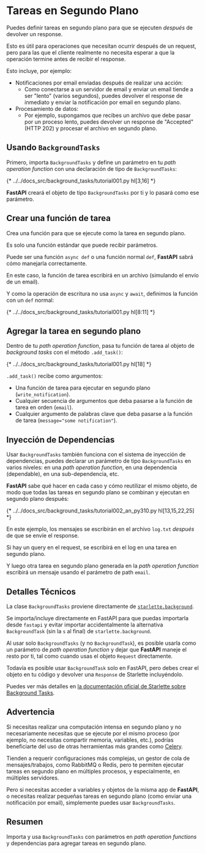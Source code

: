 # Tareas en Segundo Plano

Puedes definir tareas en segundo plano para que se ejecuten *después* de devolver un response.

Esto es útil para operaciones que necesitan ocurrir después de un request, pero para las que el cliente realmente no necesita esperar a que la operación termine antes de recibir el response.

Esto incluye, por ejemplo:

* Notificaciones por email enviadas después de realizar una acción:
  * Como conectarse a un servidor de email y enviar un email tiende a ser "lento" (varios segundos), puedes devolver el response de inmediato y enviar la notificación por email en segundo plano.
* Procesamiento de datos:
  * Por ejemplo, supongamos que recibes un archivo que debe pasar por un proceso lento, puedes devolver un response de "Accepted" (HTTP 202) y procesar el archivo en segundo plano.

## Usando `BackgroundTasks`

Primero, importa `BackgroundTasks` y define un parámetro en tu *path operation function* con una declaración de tipo de `BackgroundTasks`:

{* ../../docs_src/background_tasks/tutorial001.py hl[3,16] *}

**FastAPI** creará el objeto de tipo `BackgroundTasks` por ti y lo pasará como ese parámetro.

## Crear una función de tarea

Crea una función para que se ejecute como la tarea en segundo plano.

Es solo una función estándar que puede recibir parámetros.

Puede ser una función `async def` o una función normal `def`, **FastAPI** sabrá cómo manejarla correctamente.

En este caso, la función de tarea escribirá en un archivo (simulando el envío de un email).

Y como la operación de escritura no usa `async` y `await`, definimos la función con un `def` normal:

{* ../../docs_src/background_tasks/tutorial001.py hl[8:11] *}

## Agregar la tarea en segundo plano

Dentro de tu *path operation function*, pasa tu función de tarea al objeto de *background tasks* con el método `.add_task()`:

{* ../../docs_src/background_tasks/tutorial001.py hl[18] *}

`.add_task()` recibe como argumentos:

* Una función de tarea para ejecutar en segundo plano (`write_notification`).
* Cualquier secuencia de argumentos que deba pasarse a la función de tarea en orden (`email`).
* Cualquier argumento de palabras clave que deba pasarse a la función de tarea (`message="some notification"`).

## Inyección de Dependencias

Usar `BackgroundTasks` también funciona con el sistema de inyección de dependencias, puedes declarar un parámetro de tipo `BackgroundTasks` en varios niveles: en una *path operation function*, en una dependencia (dependable), en una sub-dependencia, etc.

**FastAPI** sabe qué hacer en cada caso y cómo reutilizar el mismo objeto, de modo que todas las tareas en segundo plano se combinan y ejecutan en segundo plano después:

{* ../../docs_src/background_tasks/tutorial002_an_py310.py hl[13,15,22,25] *}

En este ejemplo, los mensajes se escribirán en el archivo `log.txt` *después* de que se envíe el response.

Si hay un query en el request, se escribirá en el log en una tarea en segundo plano.

Y luego otra tarea en segundo plano generada en la *path operation function* escribirá un mensaje usando el parámetro de path `email`.

## Detalles Técnicos

La clase `BackgroundTasks` proviene directamente de <a href="https://www.starlette.io/background/" class="external-link" target="_blank">`starlette.background`</a>.

Se importa/incluye directamente en FastAPI para que puedas importarla desde `fastapi` y evitar importar accidentalmente la alternativa `BackgroundTask` (sin la `s` al final) de `starlette.background`.

Al usar solo `BackgroundTasks` (y no `BackgroundTask`), es posible usarla como un parámetro de *path operation function* y dejar que **FastAPI** maneje el resto por ti, tal como cuando usas el objeto `Request` directamente.

Todavía es posible usar `BackgroundTask` solo en FastAPI, pero debes crear el objeto en tu código y devolver una `Response` de Starlette incluyéndolo.

Puedes ver más detalles en <a href="https://www.starlette.io/background/" class="external-link" target="_blank">la documentación oficial de Starlette sobre Background Tasks</a>.

## Advertencia

Si necesitas realizar una computación intensa en segundo plano y no necesariamente necesitas que se ejecute por el mismo proceso (por ejemplo, no necesitas compartir memoria, variables, etc.), podrías beneficiarte del uso de otras herramientas más grandes como <a href="https://docs.celeryq.dev" class="external-link" target="_blank">Celery</a>.

Tienden a requerir configuraciones más complejas, un gestor de cola de mensajes/trabajos, como RabbitMQ o Redis, pero te permiten ejecutar tareas en segundo plano en múltiples procesos, y especialmente, en múltiples servidores.

Pero si necesitas acceder a variables y objetos de la misma app de **FastAPI**, o necesitas realizar pequeñas tareas en segundo plano (como enviar una notificación por email), simplemente puedes usar `BackgroundTasks`.

## Resumen

Importa y usa `BackgroundTasks` con parámetros en *path operation functions* y dependencias para agregar tareas en segundo plano.
